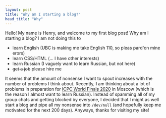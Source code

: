 ```yaml
---
layout: post
title: "Why am I starting a blog?"
head_title: "Why"
---
```


Hello! My name is Henry, and welcome to my first blog post! Why am I starting a blog? I am not doing
this to

- learn English (UBC is making me take English 110, so pleas pard'on mine erors)
- learn CSS/HTML (\.\.\. I have other interests)
- learn Russian (I vaguely want to learn Russian, but not here)
- ~~get a job~~ please hire me

It seems that the amount of nonsense I want to spout increases with the number of problems I think
about. Recently, I am thinking about a lot of problems in preparation for [ICPC World Finals
2020][wf] in Moscow (which is the reason I almost want to learn Russian). Instead of spamming all of
my group chats and getting blocked by everyone, I decided that I might as well start a blog and pipe
all my nonsense into `/dev/null` (and hopefully keep me motivated for the next 200 days). Anyways,
thanks for visiting my site!

[wf]: https://icpc.baylor.edu/worldfinals/rules
